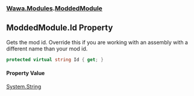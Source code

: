 ### [Wawa.Modules](Wawa.Modules.md 'Wawa.Modules').[ModdedModule](ModdedModule.md 'Wawa.Modules.ModdedModule')

## ModdedModule.Id Property

Gets the mod id. Override this if you are working with an assembly with a different name than your mod id.

```csharp
protected virtual string Id { get; }
```

#### Property Value
[System.String](https://docs.microsoft.com/en-us/dotnet/api/System.String 'System.String')